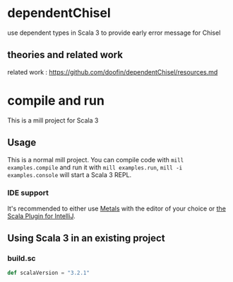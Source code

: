# dependentChisel
use dependent types in Scala 3 to provide early error message for Chisel

## theories and related work
related work : https://github.com/doofin/dependentChisel/resources.md

# compile and run
This is a mill project for Scala 3

## Usage

This is a normal mill project. You can compile code with `mill examples.compile` and run it
with `mill examples.run`, `mill -i examples.console` will start a Scala 3 REPL.

### IDE support

It's recommended to either use [Metals](https://scalameta.org/metals/) with the
editor of your choice or [the Scala Plugin for
IntelliJ](https://blog.jetbrains.com/scala/).

## Using Scala 3 in an existing project

### build.sc

```scala
def scalaVersion = "3.2.1"
```

